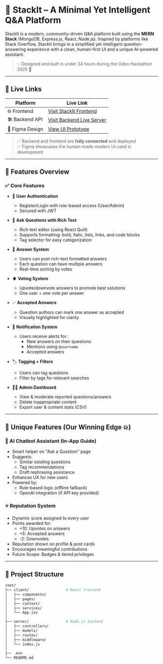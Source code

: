 # 🧠 StackIt – A Minimal Yet Intelligent Q&A Platform

StackIt is a modern, community-driven Q&A platform built using the **MERN Stack** (MongoDB, Express.js, React, Node.js). Inspired by platforms like Stack Overflow, StackIt brings in a simplified yet intelligent question-answering experience with a clean, human-first UI and a unique AI-powered assistant.

> 💡 Designed and built in under 24 hours during the Odoo Hackathon 2025 🚀

---
## 🔗 Live Links

| Platform        | Live Link                                                                 |
|-----------------|---------------------------------------------------------------------------|
| 🌐 Frontend     | [Visit StackIt Frontend](https://stackit-odoo.netlify.app/)           |
| 🛠️ Backend API  | [Visit Backend Live Server](https://stackit-backend-0vzt.onrender.com) |
| 🎨 Figma Design | [View UI Prototype](https://www.figma.com/design/YKYLqPwlaGQUoMtKWWCjoZ/ODOO_2025?node-id=0-1&t=hA3eKfsJjCwnnFGp-1)           |

> ✅ Backend and frontend are **fully connected** and deployed  
> ✅ Figma showcases the human-made modern UI used in development

---

## 📌 Features Overview

### ✅ Core Features

- 🔐 **User Authentication**
  - Register/Login with role-based access (User/Admin)
  - Secured with JWT

- 📝 **Ask Questions with Rich Text**
  - Rich text editor (using React Quill)
  - Supports formatting: bold, italic, lists, links, and code blocks
  - Tag selector for easy categorization

- 💬 **Answer System**
  - Users can post rich-text formatted answers
  - Each question can have multiple answers
  - Real-time sorting by votes

- ⬆️ **Voting System**
  - Upvote/downvote answers to promote best solutions
  - One user = one vote per answer

- ✅ **Accepted Answers**
  - Question authors can mark one answer as accepted
  - Visually highlighted for clarity

- 🔔 **Notification System**
  - Users receive alerts for:
    - New answers on their questions
    - Mentions using `@username`
    - Accepted answers

- 🏷️ **Tagging + Filters**
  - Users can tag questions
  - Filter by tags for relevant searches

- 👨‍💼 **Admin Dashboard**
  - View & moderate reported questions/answers
  - Delete inappropriate content
  - Export user & content stats (CSV)

---

## 🌟 Unique Features (Our Winning Edge 💥)

### 🤖 AI Chatbot Assistant (In-App Guide)
- Smart helper on "Ask a Question" page
- Suggests:
  - Similar existing questions
  - Tag recommendations
  - Draft rephrasing assistance
- Enhances UX for new users
- Powered by:
  - Rule-based logic (offline fallback)
  - OpenAI integration (if API key provided)

### ⭐ Reputation System
- Dynamic score assigned to every user
- Points awarded for:
  - +10: Upvotes on answers
  - +5: Accepted answers
  - -2: Downvotes
- Reputation shown on profile & post cards
- Encourages meaningful contributions
- Future Scope: Badges & tiered privileges

---

## 📁 Project Structure

```bash
root/
├── client/                 # React frontend
│   ├── components/
│   ├── pages/
│   ├── context/
│   ├── services/
│   └── App.jsx
│
├── server/                 # Node.js backend
│   ├── controllers/
│   ├── models/
│   ├── routes/
│   ├── middleware/
│   └── index.js
│
├── .env
└── README.md
